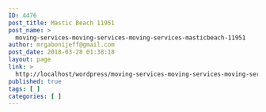 ```yaml
---
ID: 4476
post_title: Mastic Beach 11951
post_name: >
  moving-services-moving-services-moving-services-masticbeach-11951
author: mrgabonijeff@gmail.com
post_date: 2018-03-28 01:38:18
layout: page
link: >
  http://localhost/wordpress/moving-services-moving-services-moving-services-masticbeach-11951/
published: true
tags: [ ]
categories: [ ]
---
```

